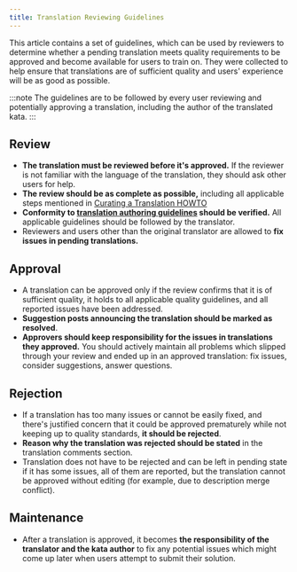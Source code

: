 ```yaml
---
title: Translation Reviewing Guidelines
---
```


This article contains a set of guidelines, which can be used by reviewers to determine whether a pending translation meets quality requirements to be approved and become available for users to train on. They were collected to help ensure that translations are of sufficient quality and users' experience will be as good as possible.

:::note
The guidelines are to be followed by every user reviewing and potentially approving a translation, including the author of the translated kata.
:::

## Review

- **The translation must be reviewed before it's approved.** If the reviewer is not familiar with the language of the translation, they should ask other users for help.
- **The review should be as complete as possible,** including all applicable steps mentioned in [Curating a Translation HOWTO][howto-review-translation]
- **Conformity to [translation authoring guidelines][guidelines-authoring-translation] should be verified.** All applicable guidelines should be followed by the translator.
- Reviewers and users other than the original translator are allowed to **fix issues in pending translations.**


## Approval

- A translation can be approved only if the review confirms that it is of sufficient quality, it holds to all applicable quality guidelines, and all reported issues have been addressed.
- **Suggestion posts announcing the translation should be marked as resolved**.
- **Approvers should keep responsibility for the issues in translations they approved.** You should actively maintain all problems which slipped through your review and ended up in an approved translation: fix issues, consider suggestions, answer questions.


## Rejection

- If a translation has too many issues or cannot be easily fixed, and there's justified concern that it could be approved prematurely while not keeping up to quality standards, **it should be rejected**.
- **Reason why the translation was rejected should be stated** in the translation comments section.
- Translation does not have to be rejected and can be left in pending state if it has some issues, all of them are reported, but the translation cannot be approved without editing (for example, due to description merge conflict). 

## Maintenance

- After a translation is approved, it becomes **the responsibility of the translator and the kata author** to fix any potential issues which might come up later when users attempt to submit their solution.


[guidelines-authoring-translation]: /authoring/guidelines/translation/
[howto-review-translation]: /curation/translation/#review

